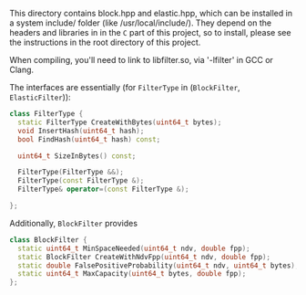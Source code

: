 This directory contains block.hpp and elastic.hpp, which can be
installed in a system include/ folder (like /usr/local/include/). They
depend on the headers and libraries in in the `C` part of this
project, so to install, please see the instructions in the root
directory of this project.

When compiling, you'll need to link to libfilter.so, via '-lfilter' in
GCC or Clang.

The interfaces are essentially (for `FilterType` in (`BlockFilter`, `ElasticFilter`)):

```C++
class FilterType {
  static FilterType CreateWithBytes(uint64_t bytes);
  void InsertHash(uint64_t hash);
  bool FindHash(uint64_t hash) const;

  uint64_t SizeInBytes() const;

  FilterType(FilterType &&);
  FilterType(const FilterType &);
  FilterType& operator=(const FilterType &);

};
```

Additionally, `BlockFilter` provides

```C++
class BlockFilter {
  static uint64_t MinSpaceNeeded(uint64_t ndv, double fpp);
  static BlockFilter CreateWithNdvFpp(uint64_t ndv, double fpp);
  static double FalsePositiveProbability(uint64_t ndv, uint64_t bytes);
  static uint64_t MaxCapacity(uint64_t bytes, double fpp);
};
```
